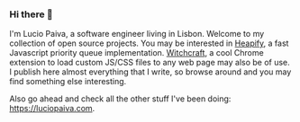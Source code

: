 ### Hi there 👋

<!--
**luciopaiva/luciopaiva** is a ✨ _special_ ✨ repository because its `README.md` (this file) appears on your GitHub profile.

Here are some ideas to get you started:

- 🔭 I’m currently working on ...
- 🌱 I’m currently learning ...
- 👯 I’m looking to collaborate on ...
- 🤔 I’m looking for help with ...
- 💬 Ask me about ...
- 📫 How to reach me: ...
- 😄 Pronouns: ...
- ⚡ Fun fact: ...
-->

I'm Lucio Paiva, a software engineer living in Lisbon. Welcome to my collection of open source projects. You may be interested in [Heapify](https://github.com/luciopaiva/heapify), a fast Javascript priority queue implementation. [Witchcraft](https://github.com/luciopaiva/witchcraft), a cool Chrome extension to load custom JS/CSS files to any web page may also be of use. I publish here almost everything that I write, so browse around and you may find something else interesting.

Also go ahead and check all the other stuff I've been doing: https://luciopaiva.com.
